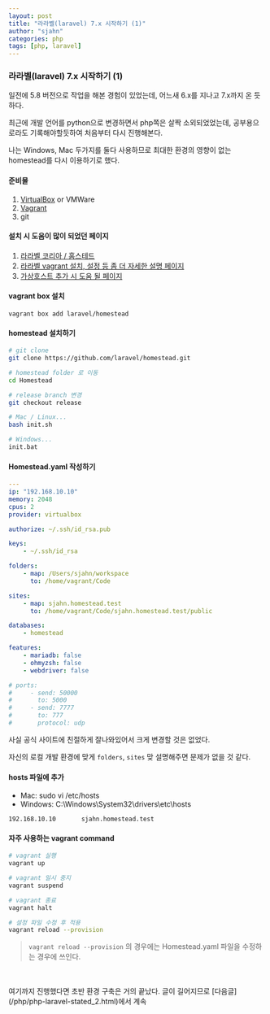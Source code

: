 ```yaml
---
layout: post
title: "라라벨(laravel) 7.x 시작하기 (1)"
author: "sjahn"
categories: php
tags: [php, laravel]
---
```


### 라라벨(laravel) 7.x 시작하기 (1)
일전에 5.8 버전으로 작업을 해본 경험이 있었는데, 어느새 6.x를 지나고 7.x까지 온 듯하다.  

최근에 개발 언어를 python으로 변경하면서 php쪽은 살짝 소외되었었는데, 공부용으로라도 기록해야할듯하여 처음부터 다시 진행해본다.

나는 Windows, Mac 두가지를 둘다 사용하므로 최대한 환경의 영향이 없는 homestead를 다시 이용하기로 했다.  

#### 준비물
1. [VirtualBox](https://www.virtualbox.org/wiki/Downloads) or VMWare
2. [Vagrant](https://www.vagrantup.com/downloads.html)
3. git


#### 설치 시 도움이 많이 되었던 페이지
1. [라라벨 코리아 / 홈스테드](https://laravel.kr/docs/7.x/homestead)
2. [라라벨 vagrant 설치, 설정 등 좀 더 자세한 설명 페이지](https://dev-sunny-jinny.tistory.com/3)
3. [가상호스트 추가 시 도움 될 페이지](https://stackoverflow.com/questions/31139284/using-vagrant-and-homestead-for-multiple-sites-and-per-project-installation)


#### vagrant box 설치
`vagrant box add laravel/homestead`


#### homestead 설치하기
```sh
# git clone
git clone https://github.com/laravel/homestead.git

# homestead folder 로 이동
cd Homestead

# release branch 변경
git checkout release

# Mac / Linux...
bash init.sh

# Windows...
init.bat
```

#### Homestead.yaml 작성하기
```yaml
---
ip: "192.168.10.10"
memory: 2048
cpus: 2
provider: virtualbox

authorize: ~/.ssh/id_rsa.pub

keys:
    - ~/.ssh/id_rsa

folders:
    - map: /Users/sjahn/workspace
      to: /home/vagrant/Code

sites:
    - map: sjahn.homestead.test
      to: /home/vagrant/Code/sjahn.homestead.test/public

databases:
    - homestead

features:
    - mariadb: false
    - ohmyzsh: false
    - webdriver: false

# ports:
#     - send: 50000
#       to: 5000
#     - send: 7777
#       to: 777
#       protocol: udp
```

사실 공식 사이트에 친절하게 잘나와있어서 크게 변경할 것은 없었다.  


자신의 로컬 개발 환경에 맞게 `folders`, `sites` 맞 설명해주면 문제가 없을 것 같다.  


#### hosts 파일에 추가
- Mac: sudo vi /etc/hosts
- Windows: C:\Windows\System32\drivers\etc\hosts

```
192.168.10.10	    sjahn.homestead.test
```


#### 자주 사용하는 vagrant command
```sh
# vagrant 실행
vagrant up

# vagrant 일시 중지
vagrant suspend

# vagrant 종료
vagrant halt

# 설정 파일 수정 후 적용
vagrant reload --provision
```
> `vagrant reload --provision` 의 경우에는 Homestead.yaml 파일을 수정하는 경우에 쓰인다.  

<br>
<br>
여기까지 진행했다면 초반 환경 구축은 거의 끝났다.  
글이 길어지므로 [다음글](/php/php-laravel-stated_2.html)에서 계속  
